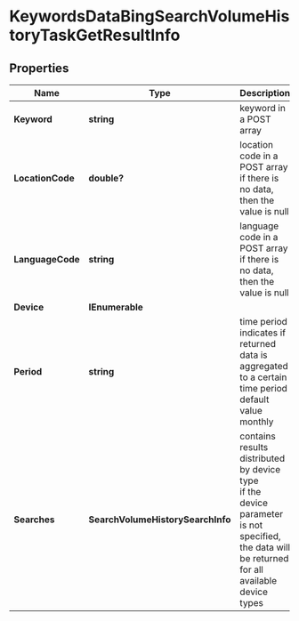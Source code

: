 # KeywordsDataBingSearchVolumeHistoryTaskGetResultInfo


## Properties

| Name | Type | Description | Notes |
|------------ | ------------- | ------------- | -------------|
**Keyword** | **string** | keyword in a POST array |[optional]|
**LocationCode** | **double?** | location code in a POST array<br>if there is no data, then the value is null |[optional]|
**LanguageCode** | **string** | language code in a POST array<br>if there is no data, then the value is null |[optional]|
**Device** | **IEnumerable<string>** |  |[optional]|
**Period** | **string** | time period<br>indicates if returned data is aggregated to a certain time period<br>default value monthly |[optional]|
**Searches** | **SearchVolumeHistorySearchInfo** | contains results distributed by device type<br>if the device parameter is not specified, the data will be returned for all available device types |[optional]|